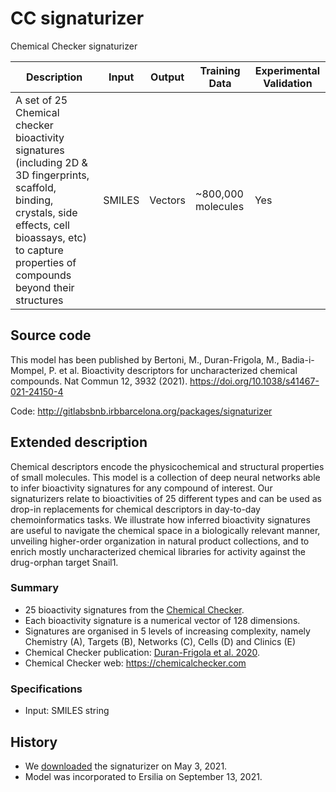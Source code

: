 # CC signaturizer

Chemical Checker signaturizer

| Description | Input  | Output  | Training Data | Experimental Validation |
| ------- | --- | --- | --- | --- |
| A set of 25 Chemical checker bioactivity signatures (including 2D & 3D fingerprints, scaffold, binding, crystals, side effects, cell bioassays, etc) to capture properties of compounds beyond their structures | SMILES | Vectors | ~800,000 molecules | Yes |

## Source code
This model has been published by Bertoni, M., Duran-Frigola, M., Badia-i-Mompel, P. et al. Bioactivity descriptors for uncharacterized chemical compounds. Nat Commun 12, 3932 (2021). https://doi.org/10.1038/s41467-021-24150-4

Code: http://gitlabsbnb.irbbarcelona.org/packages/signaturizer

## Extended description
Chemical descriptors encode the physicochemical and structural properties of small molecules. This model is a collection of deep neural networks able to infer bioactivity signatures for any compound of interest. Our signaturizers relate to bioactivities of 25 different types and can be used as drop-in replacements for chemical descriptors in day-to-day chemoinformatics tasks. We illustrate how inferred bioactivity signatures are useful to navigate the chemical space in a biologically relevant manner, unveiling higher-order organization in natural product collections, and to enrich mostly uncharacterized chemical libraries for activity against the drug-orphan target Snail1. 

### Summary
* 25 bioactivity signatures from the [Chemical Checker](https://bioactivitysignatures.org).
* Each bioactivity signature is a numerical vector of 128 dimensions.
* Signatures are organised in 5 levels of increasing complexity, namely Chemistry (A), Targets (B), Networks (C), Cells (D) and Clinics (E)
* Chemical Checker publication: [Duran-Frigola et al. 2020](https://www.nature.com/articles/s41587-020-0502-7).
* Chemical Checker web: https://chemicalchecker.com

### Specifications
* Input: SMILES string

## History
* We [downloaded](https://bioactivitysignatures.org/) the signaturizer on May 3, 2021.
* Model was incorporated to Ersilia on September 13, 2021.
